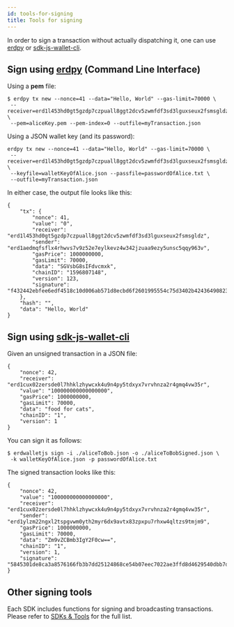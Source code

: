 ```yaml
---
id: tools-for-signing
title: Tools for signing
---
```


In order to sign a transaction without actually dispatching it, one can use [erdpy](/sdk-and-tools/erdpy) or [sdk-js-wallet-cli](/sdk-and-tools/sdk-js-wallet-cli).

## **Sign using [erdpy](/sdk-and-tools/erdpy/) (Command Line Interface)**

Using a **pem** file:

```
$ erdpy tx new --nonce=41 --data="Hello, World" --gas-limit=70000 \
 --receiver=erd1l453hd0gt5gzdp7czpuall8ggt2dcv5zwmfdf3sd3lguxseux2fsmsgldz \
 --pem=aliceKey.pem --pem-index=0 --outfile=myTransaction.json

```

Using a JSON wallet key (and its password):

```
erdpy tx new --nonce=41 --data="Hello, World" --gas-limit=70000 \
 --receiver=erd1l453hd0gt5gzdp7czpuall8ggt2dcv5zwmfdf3sd3lguxseux2fsmsgldz \
 --keyfile=walletKeyOfAlice.json --passfile=passwordOfAlice.txt \
 --outfile=myTransaction.json

```

In either case, the output file looks like this:

```
{
    "tx": {
        "nonce": 41,
        "value": "0",
        "receiver": "erd1l453hd0gt5gzdp7czpuall8ggt2dcv5zwmfdf3sd3lguxseux2fsmsgldz",
        "sender": "erd1aedmqfsflx4rhwvs7v9z52e7eylkevz4w342jzuaa9ezy5unsc5qqy963v",
        "gasPrice": 1000000000,
        "gasLimit": 70000,
        "data": "SGVsbG8sIFdvcmxk",
        "chainID": "1596807148",
        "version": 123,
        "signature": "f432442ebfee6edf4518c10d006ab571d8ecbd6f2601995554c75d3402b424364908235d45449ba5dd28575e4a8129271020e4718cf8a4c6f44e22c0885ac40a"
    },
    "hash": "",
    "data": "Hello, World"
}
```

## **Sign using [sdk-js-wallet-cli](/sdk-and-tools/sdk-js-wallet-cli)**

Given an unsigned transaction in a JSON file:

```
{
    "nonce": 42,
    "receiver": "erd1cux02zersde0l7hhklzhywcxk4u9n4py5tdxyx7vrvhnza2r4gmq4vw35r",
    "value": "100000000000000000",
    "gasPrice": 1000000000,
    "gasLimit": 70000,
    "data": "food for cats",
    "chainID": "1",
    "version": 1
}
```

You can sign it as follows:

```
$ erdwalletjs sign -i ./aliceToBob.json -o ./aliceToBobSigned.json \
 -k walletKeyOfAlice.json -p passwordOfAlice.txt
```

The signed transaction looks like this:

```
{
    "nonce": 42,
    "value": "100000000000000000",
    "receiver": "erd1cux02zersde0l7hhklzhywcxk4u9n4py5tdxyx7vrvhnza2r4gmq4vw35r",
    "sender": "erd1ylzm22ngxl2tspgvwm0yth2myr6dx9avtx83zpxpu7rhxw4qltzs9tmjm9",
    "gasPrice": 1000000000,
    "gasLimit": 70000,
    "data": "Zm9vZCBmb3IgY2F0cw==",
    "chainID": "1",
    "version": 1,
    "signature": "5845301de8ca3a8576166fb3b7dd25124868ce54b07eec7022ae3ffd8d4629540dbb7d0ceed9455a259695e2665db614828728d0f9b0fb1cc46c07dd669d2f0e"
}

```

## **Other signing tools**

Each SDK includes functions for signing and broadcasting transactions. Please refer to [SDKs & Tools](/sdk-and-tools/overview) for the full list.
